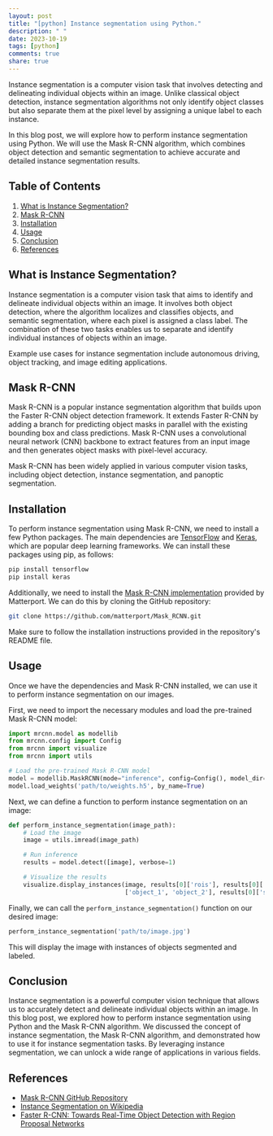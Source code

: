 ```yaml
---
layout: post
title: "[python] Instance segmentation using Python."
description: " "
date: 2023-10-19
tags: [python]
comments: true
share: true
---
```


Instance segmentation is a computer vision task that involves detecting and delineating individual objects within an image. Unlike classical object detection, instance segmentation algorithms not only identify object classes but also separate them at the pixel level by assigning a unique label to each instance.

In this blog post, we will explore how to perform instance segmentation using Python. We will use the Mask R-CNN algorithm, which combines object detection and semantic segmentation to achieve accurate and detailed instance segmentation results.

## Table of Contents
1. [What is Instance Segmentation?](#what-is-instance-segmentation)
2. [Mask R-CNN](#mask-r-cnn)
3. [Installation](#installation)
4. [Usage](#usage)
5. [Conclusion](#conclusion)
6. [References](#references)

## What is Instance Segmentation? <a name="what-is-instance-segmentation"></a>

Instance segmentation is a computer vision task that aims to identify and delineate individual objects within an image. It involves both object detection, where the algorithm localizes and classifies objects, and semantic segmentation, where each pixel is assigned a class label. The combination of these two tasks enables us to separate and identify individual instances of objects within an image.

Example use cases for instance segmentation include autonomous driving, object tracking, and image editing applications.

## Mask R-CNN <a name="mask-r-cnn"></a>

Mask R-CNN is a popular instance segmentation algorithm that builds upon the Faster R-CNN object detection framework. It extends Faster R-CNN by adding a branch for predicting object masks in parallel with the existing bounding box and class predictions. Mask R-CNN uses a convolutional neural network (CNN) backbone to extract features from an input image and then generates object masks with pixel-level accuracy.

Mask R-CNN has been widely applied in various computer vision tasks, including object detection, instance segmentation, and panoptic segmentation.

## Installation <a name="installation"></a>

To perform instance segmentation using Mask R-CNN, we need to install a few Python packages. The main dependencies are [TensorFlow](https://www.tensorflow.org/) and [Keras](https://keras.io/), which are popular deep learning frameworks. We can install these packages using pip, as follows:

```python
pip install tensorflow
pip install keras
```

Additionally, we need to install the [Mask R-CNN implementation](https://github.com/matterport/Mask_RCNN) provided by Matterport. We can do this by cloning the GitHub repository:

```bash
git clone https://github.com/matterport/Mask_RCNN.git
```

Make sure to follow the installation instructions provided in the repository's README file.

## Usage <a name="usage"></a>

Once we have the dependencies and Mask R-CNN installed, we can use it to perform instance segmentation on our images.

First, we need to import the necessary modules and load the pre-trained Mask R-CNN model:

```python
import mrcnn.model as modellib
from mrcnn.config import Config
from mrcnn import visualize
from mrcnn import utils

# Load the pre-trained Mask R-CNN model
model = modellib.MaskRCNN(mode="inference", config=Config(), model_dir='./')
model.load_weights('path/to/weights.h5', by_name=True)
```

Next, we can define a function to perform instance segmentation on an image:

```python
def perform_instance_segmentation(image_path):
    # Load the image
    image = utils.imread(image_path)

    # Run inference
    results = model.detect([image], verbose=1)

    # Visualize the results
    visualize.display_instances(image, results[0]['rois'], results[0]['masks'], results[0]['class_ids'], 
                                ['object_1', 'object_2'], results[0]['scores'])
```

Finally, we can call the `perform_instance_segmentation()` function on our desired image:

```python
perform_instance_segmentation('path/to/image.jpg')
```

This will display the image with instances of objects segmented and labeled.

## Conclusion <a name="conclusion"></a>

Instance segmentation is a powerful computer vision technique that allows us to accurately detect and delineate individual objects within an image. In this blog post, we explored how to perform instance segmentation using Python and the Mask R-CNN algorithm. We discussed the concept of instance segmentation, the Mask R-CNN algorithm, and demonstrated how to use it for instance segmentation tasks. By leveraging instance segmentation, we can unlock a wide range of applications in various fields.

## References <a name="references"></a>

- [Mask R-CNN GitHub Repository](https://github.com/matterport/Mask_RCNN)
- [Instance Segmentation on Wikipedia](https://en.wikipedia.org/wiki/Instance_segmentation)
- [Faster R-CNN: Towards Real-Time Object Detection with Region Proposal Networks](https://arxiv.org/abs/1506.01497)